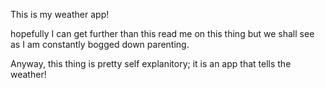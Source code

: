 This is my weather app!

hopefully I can get further than this read me on this thing but we shall see as I am constantly bogged down parenting.

Anyway, this thing is pretty self explanitory; it is an app that tells the weather!